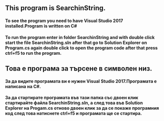 ﻿## This program is SearchinString.
#### To see the program you need to have Visual Studio 2017 installed.Program is written on C#

#### To run the program enter in folder SearchinString and with double click start the file SearchinString.sln after that go to Solution Explorer on Program.cs again double click to open the program code after that press ctrl+f5 to run the program.


## Това е програма за търсене в символен низ.
#### За да видите програмата ви е нужен Visual Studio 2017.Програмата е написана на C#.

#### За да стартирате програмата във тази папка със двоен клик стартирайте файла SearchinString.sln, а след това във Solution Explorer на Progam.cs отново двоен клик за да се покаже програмния код след това натиснете ctrl+f5 и програмата ще се стартира.

